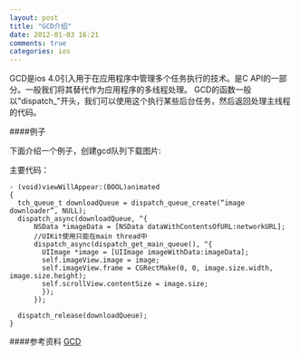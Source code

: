 ```yaml
---
layout: post
title: "GCD介绍"
date: 2012-01-03 16:21
comments: true
categories: ios
---
```


GCD是ios 4.0引入用于在应用程序中管理多个任务执行的技术。是C API的一部分。一般我们将其替代作为应用程序的多线程处理。
GCD的函数一般以"dispatch_"开头，我们可以使用这个执行某些后台任务，然后返回处理主线程的代码。

####例子

下面介绍一个例子，创建gcd队列下载图片:

主要代码：

```obj-c
- (void)viewWillAppear:(BOOL)animated
{
  tch_queue_t downloadQueue = dispatch_queue_create(“image downloader”, NULL);
  dispatch_async(downloadQueue, ^{
      NSData *imageData = [NSData dataWithContentsOfURL:networkURL];
      //UIKit使用只能在main thread中
      dispatch_async(dispatch_get_main_queue(), ^{
        UIImage *image = [UIImage imageWithData:imageData];
        self.imageView.image = image;
        self.imageView.frame = CGRectMake(0, 0, image.size.width, image.size.height);
        self.scrollView.contentSize = image.size;
        });
      });

  dispatch_release(downloadQueue);
}
```

####参考资料
[GCD](http://developer.apple.com/library/ios/#documentation/Performance/Reference/GCD_libdispatch_Ref/Reference/rexerence.html)
